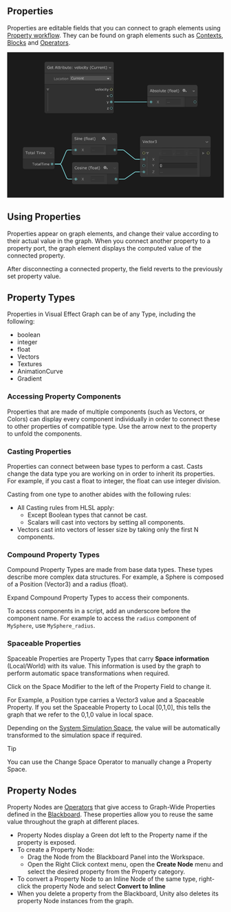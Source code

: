 ## Properties

Properties are editable fields that you can connect to graph elements using [Property workflow](GraphLogicAndPhilosophy.md). They can be found on graph elements such as  [Contexts](Contexts.md),  [Blocks](Blocks.md) and [Operators](Operators.md).

![Two examples of using properties in a VFX Graph. In the first example, a blue line indicates that a Get Attribute: velocity (Current) Operator has its y output property connected to the X input of a Absolute (float) Operator. In the second example, a Total Time Operator outputs into the X parameters of both a Sine (float) Operator and a Cosine (float) Operator, which in turn output into the X and Y input parameters of a Vector3 Operator.](Images/PropertyComponents.png)

## Using Properties

Properties appear on graph elements, and change their value according to their actual value in the graph. When you connect another property to a property port, the graph element displays the computed value of the connected property.

After disconnecting a connected property, the field reverts to the previously set property value.

## Property Types

Properties in Visual Effect Graph can be of any Type, including the following:

* boolean
* integer
* float
* Vectors
* Textures
* AnimationCurve
* Gradient

### Accessing Property Components

Properties that are made of multiple components (such as Vectors, or Colors) can display every component individually in order to connect these to other properties of compatible type. Use the arrow next to the property to unfold the components.

### Casting Properties

Properties can connect between base types to perform a cast. Casts change the data type you are working on in order to inherit its properties. For example, if you cast a float to integer, the float can use integer division.

Casting from one type to another abides with the following rules:

* All Casting rules from HLSL apply:
  * Except Boolean types that cannot be cast.
  * Scalars will cast into vectors by setting all components.
* Vectors cast into vectors of lesser size by taking only the first N components.

### Compound Property Types

Compound Property Types are made from base data types. These types describe more complex data structures. For example, a Sphere is composed of a Position (Vector3) and a radius (float).

Expand Compound Property Types to access their components.

To access components in a script, add an underscore before the component name. For example to access the `radius` component of `MySphere`, use `MySphere_radius`.

### Spaceable Properties

Spaceable Properties are Property Types that carry **Space information** (Local/World) with its value. This information is used by the graph to perform automatic space transformations when required.

Click on the Space Modifier to the left of the Property Field to change it.

For Example, a Position type carries a Vector3 value and a Spaceable Property. If you set the Spaceable Property to Local [0,1,0], this tells the graph that we refer to the 0,1,0 value in local space.

Depending on the [System Simulation Space](Systems.md#system-spaces), the value will be automatically transformed to the simulation space if required.

> [!TIP]
> You can use the Change Space Operator to manually change a Property Space.

## Property Nodes

Property Nodes are [Operators](Operators.md) that give access to Graph-Wide Properties defined in the [Blackboard](Blackboard.md). These properties allow you to reuse the same value throughout the graph at different places.

* Property Nodes display a Green dot left to the Property name if the property is exposed.
* To create a Property Node:
  * Drag the Node from the Blackboard Panel into the Workspace.
  * Open the Right Click context menu, open the **Create Node** menu and select the desired property from the Property category.
* To convert a Property Node to an Inline Node of the same type, right-click the property Node and select **Convert to Inline**
* When you delete a property from the Blackboard, Unity also deletes its property Node instances from the graph.
